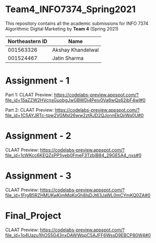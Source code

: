 # Team4_INFO7374_Spring2021

This repository contains all the academic submissions for INFO 7374 Algorithmic Digital Marketing by **Team 4** (Spring 2021) 


| Northeastern ID | Name
| --- | --- 
|001563326 | Akshay Khandelwal
|001524467 | Jatin Sharma 



# Assignment - 1 

Part 1: CLAAT Preview: https://codelabs-preview.appspot.com/?file_id=15aZZW2HVcnsGuobgJwGBWDj4Pejv0Va6wQs62ibF4wI#0

Part 2: CLAAT Preview: https://codelabs-preview.appspot.com/?file_id=1C5AYJRTc-tpw2VGMsI26ww2ztRJD2QJonnEkQjiWq0U#0

# Assignment - 2

CLAAT Preview: https://codelabs-preview.appspot.com/?file_id=1cWKcc6KEQZsPP1iyeb0FmeF3TzbIB84_29GE5A4_nxs#0

# Assignment - 3

CLAAT Preview: https://codelabs-preview.appspot.com/?file_id=1FrgB5RZHMUKwKjmMqKoGh8lsDJt63JaWL0mCYmKQ0ZA#0

# Final_Project

CLAAT Preview: https://codelabs-preview.appspot.com/?file_id=1o4Uazu1lhOS5G43nxDAWWppC5AJFF6WssD9EBCP80W4#0

